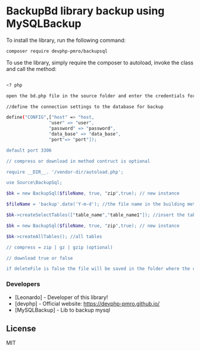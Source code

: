 # BackupBd library backup using MySQLBackup



To install the library, run the following command:

``` sh
composer require devphp-pmro/backupsql
```

To use the library, simply require the composer to autoload, invoke the class and call the method:

``` sh

<? php

open the bd.php file in the source folder and enter the credentials for connecting to the database

//define the connection settings to the database for backup

define("CONFIG",["host" => "host,
                "user" => "user",
                "password" => "password",
                "data_base" => "data_base",
                "port"=> "port"]);

default port 3306

// compress or download in method contruct is optional

require __DIR__. '/vendor-dir/autoload.php';

use Source\BackupSql;

$bk = new BackupSql($fileName, true, "zip",true); // new instance

$fileName = 'backup'.date('Y-m-d'); //the file name in the building method is mandatory

$bk->createSelectTables(["table_name","table_name1"]); //insert the table numbers to be backed up

$bk = new BackupSql($fileName, true, "zip",true); // new instance

$bk->createAllTables(); //all tables

// compress = zip | gz | gzip (optional)

// download true or false

if deleteFile is false the file will be saved in the folder where the class was instantiated, so if you want the file not to be automatically saved, put deleteFile true and download as true

```

### Developers
* [Leonardo] - Developer of this library!
* [devphp] - Official website: <https://devphp-pmro.github.io/>
* [MySQLBackup] - Lib to backup mysql

License
----

MIT

